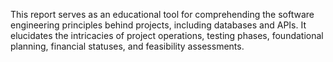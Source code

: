 This report serves as an educational tool for comprehending the software engineering principles behind projects, including databases and APIs. It elucidates the intricacies of project operations, testing phases, foundational planning, financial statuses, and feasibility assessments.
